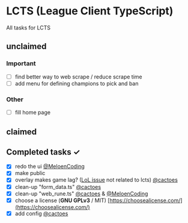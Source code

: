 # LCTS (League Client TypeScript)
All tasks for LCTS

## unclaimed

### Important
- [ ] find better way to web scrape / reduce scrape time
- [ ] add menu for defining champions to pick and ban

### Other
- [ ] fill home page

## claimed

## Completed tasks ✓
- [x] redo the ui [@MeloenCoding](https://github.com/MeloenCoding)
- [x] make public
- [x] overlay makes game lag? ([LoL issue](https://www.reddit.com/r/leagueoflegends/comments/mhpnhy/after_alt_tabbing_league_gets_stuck_at_45fps/) not related to lcts) [@cactoes](https://github.com/cactoes)
- [x] clean-up "form_data.ts" [@cactoes](https://github.com/cactoes)
- [x] clean-up "web_rune.ts" [@cactoes](https://github.com/cactoes) & [@MeloenCoding](https://github.com/MeloenCoding)
- [x] choose a license (**GNU GPLv3** / MIT) [https://choosealicense.com/](https://choosealicense.com/)
- [x] add config [@cactoes](https://github.com/cactoes)
